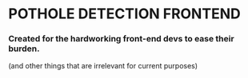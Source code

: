 # POTHOLE DETECTION FRONTEND
<h3>Created for the hardworking front-end devs to ease their burden.</h3> (and other things that are irrelevant for current purposes)
